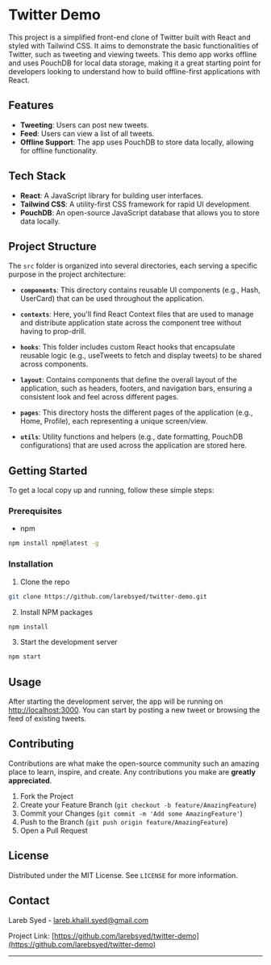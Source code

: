 # Twitter Demo

This project is a simplified front-end clone of Twitter built with React and styled with Tailwind CSS. It aims to demonstrate the basic functionalities of Twitter, such as tweeting and viewing tweets. This demo app works offline and uses PouchDB for local data storage, making it a great starting point for developers looking to understand how to build offline-first applications with React.

## Features

- **Tweeting**: Users can post new tweets.
- **Feed**: Users can view a list of all tweets.
- **Offline Support**: The app uses PouchDB to store data locally, allowing for offline functionality.

## Tech Stack

- **React**: A JavaScript library for building user interfaces.
- **Tailwind CSS**: A utility-first CSS framework for rapid UI development.
- **PouchDB**: An open-source JavaScript database that allows you to store data locally.
## Project Structure

The `src` folder is organized into several directories, each serving a specific purpose in the project architecture:

- **`components`**: This directory contains reusable UI components (e.g., Hash, UserCard) that can be used throughout the application.

- **`contexts`**: Here, you'll find React Context files that are used to manage and distribute application state across the component tree without having to prop-drill.

- **`hooks`**: This folder includes custom React hooks that encapsulate reusable logic (e.g., useTweets to fetch and display tweets) to be shared across components.

- **`layout`**: Contains components that define the overall layout of the application, such as headers, footers, and navigation bars, ensuring a consistent look and feel across different pages.

- **`pages`**: This directory hosts the different pages of the application (e.g., Home, Profile), each representing a unique screen/view.

- **`utils`**: Utility functions and helpers (e.g., date formatting, PouchDB configurations) that are used across the application are stored here.

## Getting Started

To get a local copy up and running, follow these simple steps:

### Prerequisites

- npm
```sh
npm install npm@latest -g
```

### Installation

1. Clone the repo
```sh
git clone https://github.com/larebsyed/twitter-demo.git
```
2. Install NPM packages
```sh
npm install
```
3. Start the development server
```sh
npm start
```

## Usage

After starting the development server, the app will be running on [http://localhost:3000](http://localhost:3000). You can start by posting a new tweet or browsing the feed of existing tweets.

## Contributing

Contributions are what make the open-source community such an amazing place to learn, inspire, and create. Any contributions you make are **greatly appreciated**.

1. Fork the Project
2. Create your Feature Branch (`git checkout -b feature/AmazingFeature`)
3. Commit your Changes (`git commit -m 'Add some AmazingFeature'`)
4. Push to the Branch (`git push origin feature/AmazingFeature`)
5. Open a Pull Request

## License

Distributed under the MIT License. See `LICENSE` for more information.

## Contact

Lareb Syed - lareb.khalil.syed@gmail.com

Project Link: [https://github.com/larebsyed/twitter-demo](https://github.com/larebsyed/twitter-demo)

---

